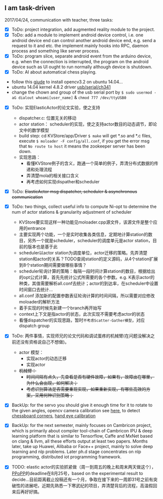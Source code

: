 ## I am task-driven
2017/04/24, communication with teacher, three tasks:
- [x] ToDo: project integration, add augmented reality module to the project.
- [x] ToDo: add a module to implement android device control, i.e. one android device end can control another android device end, e.g. send a request to it and etc. the implement mainly hooks into RPC, daemon process and something like server process.
- [x] ToDo: program slice, separate android event from the arduino device, e.g. when the connection is interrupted, the program on the android device such as UI ought to run normally although device is shutdown.
- [x] ToDo: AI about automatical chess playing.

- follow this [giude](http://blog.csdn.net/u013831198/article/details/70215925) to install opencv3.2 on ubuntu 14.04...
- ubuntu 14.04 kernel 4.8.2 driver [usb/serial/ch341](http://elixir.free-electrons.com/linux/v4.8.2/source/drivers/usb/serial/ch341.c)
- change the chown and group of the usb serial port by `$ sudo usermod -aG dialout whoami[user_name]` & `chmod 777 /dev/ttyUSB0`

- [x] ToDo: 实现ElasticActor的论文实验，使之支持
  - dispatcher.c: 位置无关的移动
  - actor station： scheduler的实现，使之支持actor数目的动态调节，即论文中的数学模型
  - build step: cd KVStore/app/Driver `$ make` will get *.so and *.c files, execute `$ moloader -F config/all.conf`, if you get the error msg that `No route to host` it means the zookeeper server has been down.
  - 实现思路：
    - 看懂KVStore例子的含义，跑通一个简单的例子，弄清分布式数据的传递和处理流程
    - 弄清楚mola的相关接口含义
    - 再考虑如何实现dispather和scheduler
- [x] ToDo: ~~ElasticActor msg dispatcher, scheduler & asynchronous communication~~
- [x] ToDo: two things, collect useful info to compute Ni-opt to determine the num of actor stations & granularity adjustment of scheduler
  - KVStore要实现这样一种功能见moloader.cpp源文件，该源文件是整个应用的entrance
  - 主要实现两个功能，一个是实时收集各类信息，定期地计算station的数目，另外一个就是scheduler，scheduler的调度单元是actor station，目前的版本也是基于此
  - scheduler以actor station为调度单位，actor迁移的策略。先弄清楚station和actor的关系？TODO查阅station的定义源码，从4个station扩展到8个station期间需要做哪些事情？
  - scheduler轮询计算的策略：每隔一段时间计算station的数目，根据给出的opt公式计算，首先先统计公式所需要的各个参数。e.g. K表示actor的种类，其值需要解析all.conf去统计；actor的到达率，在scheduler中设置时间窗口去统计...
  - all.conf 添加新的配置参数表征轮询计算的时间间隔，所以需要对应修改moloader的解析方法
  - 着手实现的时候先新建一个branch再开始写
  - context上下文是指actor的状态，此次实现不需要考虑actor的状态
  - 看懂dispatcher的实现思路，暂时`不考虑Scatter-Gather模型`，对应dispatch group
- [x] ToDo: 两件事情，实现师兄的论文代码和调试蛋疼的机械臂(在问题没解决之前还没有资格说自己不想做)。
  - actor 模型：
    - 实现actor的动态迁移
    - 实现actor
  - ~~机械臂：~~
    - ~~时间间隔有点久，先查看是否有硬件故障，如果有，故障出在哪里，为什么会出现，如何解决；~~
    - ~~考虑识别算法是否需要重现实现，如果重新实现，有哪些高效的方案，采用何种识别策略；~~


- [x] BackUp: for the servo you should give it enough time for it to rotate to the given angles, opencv camera calibration see [here](http://docs.opencv.org/2.4/doc/tutorials/calib3d/camera_calibration_square_chess/camera_calibration_square_chess.html), to detect [chessboard corners](https://dsp.stackexchange.com/questions/2805/how-does-opencv-find-chessboard-corners), [hand eye calibration](https://robotics.stackexchange.com/questions/7163/hand-eye-calibration)
- [x] BackUp: for the next semester, mainly focuses on Cambricon project, which is primarily about compiler tool-chain of Cambricon IPU & deep learning platform that is similar to Tensorflow, Caffe and MxNet based on clang & llvm, all these efforts output at least two papers. Months later, take up Huawei, Alibaba or Face++ project, mainly to solve deep learning and nlp problems. Later ph.d stage concentrates on nlp programming, distributed iot programming framework.
- [x] TODO: elastic actor的实验抓紧做（周一到周五的晚上和周末两天做这个），[PPoPP](http://conf.researchr.org/home/PPoPP-2018)的deadline在8月25号，based on the experimental result to decide...目前距离截止投稿还有一个月，争取在接下来的一周即31号之前有突破性的进展吧，近期先熟悉一下寒武纪的项目，弄清楚背后的流程，高温假回来后再好好搞。


